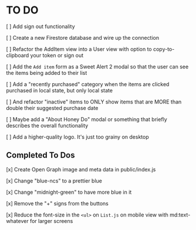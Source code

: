 # TO DO

[ ] Add sign out functionality

[ ] Create a new Firestore database and wire up the connection

[ ] Refactor the AddItem view into a User view with option to copy-to-clipboard your token or sign out

[ ] Add the `Add item` form as a Sweet Alert 2 modal so that the user can see the items being added to their list

[ ] Add a "recently purchased" category when the items are clicked purchased in local state, but only local state

[ ] And refactor "inactive" items to ONLY show items that are MORE than double their suggested purchase date

[ ] Maybe add a "About Honey Do" modal or something that briefly describes the overall functionality

[ ] Add a higher-quality logo. It's just too grainy on desktop

## Completed To Dos

[x] Create Open Graph image and meta data in public/index.js

[x] Change "blue-ncs" to a prettier blue

[x] Change "midnight-green" to have more blue in it

[x] Remove the "+" signs from the buttons

[x] Reduce the font-size in the `<ul>` on `List.js` on mobile view with md:text-whatever for larger screens
